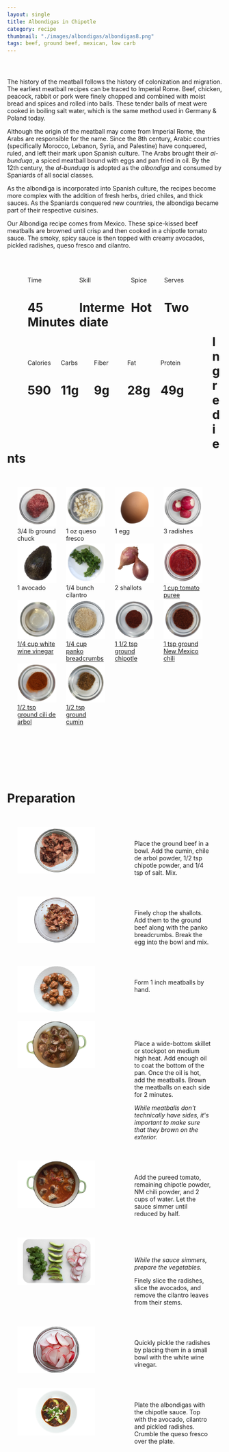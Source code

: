 ```yaml
---
layout: single
title: Albondigas in Chipotle
category: recipe
thumbnail: "./images/albondigas/albondigas8.png"
tags: beef, ground beef, mexican, low carb
---
```

<header>
<link href='http://fonts.googleapis.com/css?family=heebo:300' rel='stylesheet' type='text/css'>
</header>

The history of the meatball follows the history of colonization and migration. The earliest meatball recipes can be traced to Imperial Rome. Beef, chicken, peacock, rabbit or pork were finely chopped and combined with moist bread and spices and rolled into balls. These tender balls of meat were cooked in boiling salt water, which is the same method used in Germany & Poland today.

Although the origin of the meatball may come from Imperial Rome, the Arabs are responsible for the name. Since the 8th century, Arabic countries (specifically Morocco, Lebanon, Syria, and Palestine) have conquered, ruled, and left their mark upon Spanish culture. The Arabs brought their *al-bunduqa*, a spiced meatball bound with eggs and pan fried in oil. By the 12th century, the *al-bunduqa* is adopted as the *albondiga* and consumed by Spaniards of all social classes.

As the albondiga is incorporated into Spanish culture, the recipes become more complex with the addition of fresh herbs, dried chiles, and thick sauces. As the Spaniards conquered new countries, the albondiga became part of their respective cuisines.

Our Albondiga recipe comes from Mexico. These spice-kissed beef meatballs are browned until crisp and then cooked in a chipotle tomato sauce. The smoky, spicy sauce is then topped with creamy avocados, pickled radishes, queso fresco and cilantro.


<ul>
<div id= "recipedetails">
<div id= "time"> Time </div>
<div id= "skill"> Skill </div>
<div id= "spice"> Spice </div>
<div id= "serves"> Serves </div>
</div>

<div id= "recipenumbers">
<div id= "time"><h1> 45 Minutes</h1> </div>
<div id= "skill"><h1> Intermediate</h1> </div>
<div id= "spice"><h1> Hot</h1> </div>
<div id= "serves"><h1> Two </h1> </div>
</div>

<div id= "nutritiondetails">
<div id="calories"> Calories </div>
<div id="carbs"> Carbs </div>
<div id="fiber"> Fiber </div>
<div id="fat"> Fat </div>
<div id="protein"> Protein </div>
</div>

<div id= "nutritionnumbers">
<div id="calories"><h1> 590</h1> </div>
<div id="carbs"><h1> 11g</h1> </div>
<div id="fiber"><h1> 9g</h1> </div>
<div id="fat"><h1> 28g</h1> </div>
<div id="protein"><h1> 49g</h1> </div>
</div>
</ul>

<div id= "ingredienthdr">
<h1>Ingredients</h1>
</div>


<ul>
<div id="ingredients">
<div id="ingredientone"><img src="/images/ingredients/groundchuck.png"/>3/4 lb ground chuck </div>
<div id="ingredienttwo"><img src="/images/ingredients/quesofresco.png"/>1 oz queso fresco</div>
<div id="ingredientthree"><img src="/images/ingredients/egg.png"/>1 egg</div>
<div id="ingredientfour"><img src="/images/ingredients/radishes.png"/>3 radishes</div>
</div>

<div id="ingredients">
<div id="ingredientone"><img src="/images/ingredients/avocado.png"/>1 avocado</div>
<div id="ingredienttwo"><img src="/images/ingredients/cilantro.png"/>1/4 bunch cilantro</div>
<div id="ingredientthree"><img src="/images/ingredients/shallots.png"/>2 shallots</div>
<div id="ingredientfour"><a href="https://www.amazon.com/gp/product/B001SAWI38/ref=as_li_qf_sp_asin_il_tl?ie=UTF8&tag=cilalime-20&camp=1789&creative=9325&linkCode=as2&creativeASIN=B001SAWI38&linkId=f50a9f64e07d6fe1dfa9c524415c9b72"><img src="/images/ingredients/tomatopuree.png"/>1 cup tomato puree</a></div>
</div>

<div id="ingredients">
<div id="ingredientone"><a href="https://www.amazon.com/gp/product/B000LRKPAC/ref=as_li_qf_sp_asin_il_tl?ie=UTF8&tag=cilalime-20&camp=1789&creative=9325&linkCode=as2&creativeASIN=B000LRKPAC&linkId=9f43b3d2ff96a2f6c8771dce441f2084"><img src="/images/ingredients/whitewinevinegar.png"/>1/4 cup white wine vinegar</a></div>
<div id="ingredienttwo"><a href="https://www.amazon.com/gp/product/B0086PGTOC/ref=as_li_qf_sp_asin_il_tl?ie=UTF8&tag=cilalime-20&camp=1789&creative=9325&linkCode=as2&creativeASIN=B0086PGTOC&linkId=865c1e77ae03f6c46059ff0763fc683d"><img src="/images/ingredients/panko.png"/>1/4 cup panko breadcrumbs</a></div>
<div id="ingredientthree"><a href="https://www.amazon.com/gp/product/B00DBETL5M/ref=as_li_qf_sp_asin_il_tl?ie=UTF8&tag=cilalime-20&camp=1789&creative=9325&linkCode=as2&creativeASIN=B00DBETL5M&linkId=06994a432365b52df033e059887aa858"><img src="/images/ingredients/groundchipotle.png"/>1 1/2 tsp ground chipotle</a></div>
<div id="ingredientfour"><a href="https://www.amazon.com/gp/product/B00A3811VG/ref=as_li_qf_sp_asin_il_tl?ie=UTF8&tag=cilalime-20&camp=1789&creative=9325&linkCode=as2&creativeASIN=B00A3811VG&linkId=f28f3c9922f716503875538a24d95a8d"><img src="/images/ingredients/groundnmchili.png"/>1 tsp ground New Mexico chili</a></div>
</div>

<div id="ingredients">
<div id="ingredientone"><a href="https://www.amazon.com/gp/product/B0035O0ZRQ/ref=as_li_qf_sp_asin_il_tl?ie=UTF8&tag=cilalime-20&camp=1789&creative=9325&linkCode=as2&creativeASIN=B0035O0ZRQ&linkId=4961647e23e075d146cf7f43b0f39ddb"><img src="/images/ingredients/groundchilidearbol.png"/>1/2 tsp ground cili de arbol</a></div>
<div id="ingredienttwo"><a href="https://www.amazon.com/gp/product/B000WS3AJS/ref=as_li_qf_sp_asin_il_tl?ie=UTF8&tag=cilalime-20&camp=1789&creative=9325&linkCode=as2&creativeASIN=B000WS3AJS&linkId=aa8d30379d619c30d128866d707db320"><img src="/images/ingredients/groundcumin.png"/>1/2 tsp ground cumin</a></div>
<div id="ingredientthree"></div>
<div id="ingredientfour"></div>
</div>
</ul>

<div id="preparation">
<h1>Preparation</h1>
</div>

<ul>
<div id="instruction">
<div id="image"><img src="/images/albondigas/albondigas1.png"/> </div>
<div id="step">Place the ground beef in a bowl. Add the cumin, chile de arbol powder, 1/2 tsp chipotle powder, and 1/4 tsp of salt. Mix.</div>
</div>
</ul>

<ul>
<div id="instruction">
<div id="image"><img src="/images/albondigas/albondigas2.png"/> </div>
<div id="step">Finely chop the shallots. Add them to the ground beef along with the panko breadcrumbs. Break the egg into the bowl and mix.</div>
</div>
</ul>

<ul>
<div id="instruction">
<div id="image"><img src="/images/albondigas/albondigas3.png"/> </div>
<div id="step">Form 1 inch meatballs by hand.</div>
</div>
</ul>

<ul>
<div id="instruction">
<div id="image"><img src="/images/albondigas/albondigas4.png"/> </div>
<div id="step">	<p>Place a wide-bottom skillet or stockpot on medium high heat. Add enough oil to coat the bottom of the pan. Once the oil is hot, add the meatballs. Brown the meatballs on each side for 2 minutes.</p><i> While meatballs don't technically have sides, it's important to make sure that they brown on the exterior.</i></div>
</div>
</ul>

<ul>
<div id="instruction">
<div id="image"><img src="/images/albondigas/albondigas5.png"/> </div>
<div id="step">	Add the pureed tomato, remaining chipotle powder, NM chili powder, and 2 cups of water. Let the sauce simmer until reduced by half.</div>
</div>
</ul>

<ul>
<div id="instruction">
<div id="image"><img src="/images/albondigas/albondigas6.png"/> </div>
<div id="step"><p><i>While the sauce simmers, prepare the vegetables.</i></p>Finely slice the radishes, slice the avocados, and remove the cilantro leaves from their stems.</div>
</div>
</ul>

<ul>
<div id="instruction">
<div id="image"><img src="/images/albondigas/albondigas7.png"/> </div>
<div id="step">Quickly pickle the radishes by placing them in a small bowl with the white wine vinegar.</div>
</div>
</ul>

<ul>
<div id="instruction">
<div id="image"><img src="/images/albondigas/albondigas8.png"/> </div>
<div id="step">Plate the albondigas with the chipotle sauce. Top with the avocado, cilantro and pickled radishes. Crumble the queso fresco over the plate.</div>
</div>
</ul>

<style>
#recipedetails { width: 90%; display:inline-block; float: left; margin-left: 5%; margin-top: 50px;}
#time { width: 26%; float: left;}
#skill { width: 26%; float: left; margin-left: 2%;}
#spice { width: 16%; float: left; margin-left: 2%;}
#serves { width 16%; float: left; margin-left: 2%;}
.clear {clear:both;}

#recipenumbers {width: 90%; display:inline-block; float: left; margin-left: 5%;}
#time { width: 26%; float: left;}
#skill { width: 26%; float: left; margin-left: 2%;}
#spice { width: 16%; float: left; margin-left: 2%;}
#serves { width 16%; float: left; margin-left: 2%;}
.clear {clear:both;}

#nutritiondetails { width: 90%; display:inline-block; float: left; margin-left: 5%; margin-top: 50px;}
#calories { width: 18%; float: left;}
#carbs { width: 18%; float: left; margin-left: 0%;}
#fiber { width: 18%; float: left; margin-left: 0%;}
#fat { width: 18%; float: left; margin-left: 0%;}
#protein { width: 18%; float: left; margin-left: 0%;}
.clear {clear:both;}

#nutritionnumbers { width: 90%; display:inline-block; float: left; margin-left: 5%; margin-bottom: 100px;}
#calories { width: 18%; float: left;}
#carbs { width: 18%; float: left; margin-left: 0%;}
#fiber { width: 18%; float: left; margin-left: 0%;}
#fat { width: 18%; float: left; margin-left: 0%;}
#protein { width: 18%; float: left; margin-left: 0%;}
.clear {clear:both;}

#ingredienthdr { margin-top:200px; margin-bottom:50px;}

#ingredients { width: 95%; display:inline-block;}
#ingredientone { width: 20%; float:left;}
#ingredienttwo { width: 20%; float:left; margin-left: 5%;}
#ingredientthree { width:20%; float:left; margin-left: 5%;}
#ingredientfour { width:20%; float:left; margin-left: 5%;}
.clear {clear:both;}

#preparation { margin-top: 150px; margin-bottom: 50px;}

#instruction { width:95%; display:inline-block;}
#image { width: 40%; float:left;}
#step { width: 40%; float:right; margin-top: 30px; margin-bottom: 30px;}
.clear {clear:both;}`

</style>
